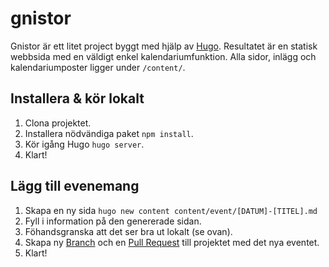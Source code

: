 # gnistor

Gnistor är ett litet project byggt med hjälp av [Hugo](https://gohugo.io/). Resultatet är en statisk webbsida med en väldigt enkel kalendariumfunktion. Alla sidor, inlägg och kalendariumposter ligger under `/content/`.

## Installera & kör lokalt

1. Clona projektet.
2. Installera nödvändiga paket `npm install`.
3. Kör igång Hugo `hugo server`.
4. Klart!

## Lägg till evenemang

1. Skapa en ny sida `hugo new content content/event/[DATUM]-[TITEL].md`
2. Fyll i information på den genererade sidan.
3. Föhandsgranska att det ser bra ut lokalt (se ovan).
4. Skapa ny [Branch](https://docs.github.com/en/pull-requests/collaborating-with-pull-requests/proposing-changes-to-your-work-with-pull-requests/about-branches) och en [Pull Request](https://docs.github.com/en/pull-requests/collaborating-with-pull-requests/proposing-changes-to-your-work-with-pull-requests/creating-a-pull-request) till projektet med det nya eventet.
5. Klart!
